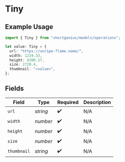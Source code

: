 # Tiny

## Example Usage

```typescript
import { Tiny } from "shortgenius/models/operations";

let value: Tiny = {
  url: "https://unripe-flame.name/",
  width: 1219.33,
  height: 6300.17,
  size: 2720.4,
  thumbnail: "<value>",
};
```

## Fields

| Field              | Type               | Required           | Description        |
| ------------------ | ------------------ | ------------------ | ------------------ |
| `url`              | *string*           | :heavy_check_mark: | N/A                |
| `width`            | *number*           | :heavy_check_mark: | N/A                |
| `height`           | *number*           | :heavy_check_mark: | N/A                |
| `size`             | *number*           | :heavy_check_mark: | N/A                |
| `thumbnail`        | *string*           | :heavy_check_mark: | N/A                |